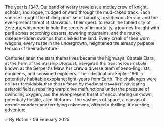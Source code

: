 
The year is 1347.  Our band of weary travelers, a motley crew of knight, scholar, and rogue, trudged onward through the mud-caked track.  Each sunrise brought the chilling promise of bandits, treacherous terrain, and the ever-present threat of starvation.  Their quest: to reach the fabled city of Zerzura, whispered to hold the secrets of immortality, a journey fraught with peril across scorching deserts, towering mountains, and the murky, disease-ridden swamps that choked the land.  Every creak of their worn wagons, every rustle in the undergrowth, heightened the already palpable tension of their adventure.


Centuries later, the stars themselves became the highways.  Captain Elara, at the helm of the starship *Stardust*, navigated the treacherous nebula known as the Serpent's Maw, her crew a diverse team of xeno-linguists, engineers, and seasoned explorers.  Their destination: Kepler-186f, a potentially habitable exoplanet light-years from Earth.  The challenges were no less formidable than those faced by medieval travelers:  navigating asteroid fields, repairing warp drive malfunctions under the pressure of dwindling oxygen, and the ever-present threat of encountering unknown, potentially hostile, alien lifeforms.  The vastness of space, a canvas of cosmic wonders and terrifying unknowns, offered a thrilling, if daunting, adventure.

~ By Hozmi - 06 February 2025
